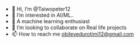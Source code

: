 - 👋 Hi, I’m @Taiwopeter12
- 👀 I’m interested in AI/ML..
- 🌱 A machine learning enthusiast
- 💞️ I’m looking to collaborate on Real life projects
- 📫 How to reach me obileyedurotimi12@gmail.com

<!---
Taiwopeter12/Taiwopeter12 is a ✨ special ✨ repository because its `README.md` (this file) appears on your GitHub profile.
You can click the Preview link to take a look at your changes.
--->
